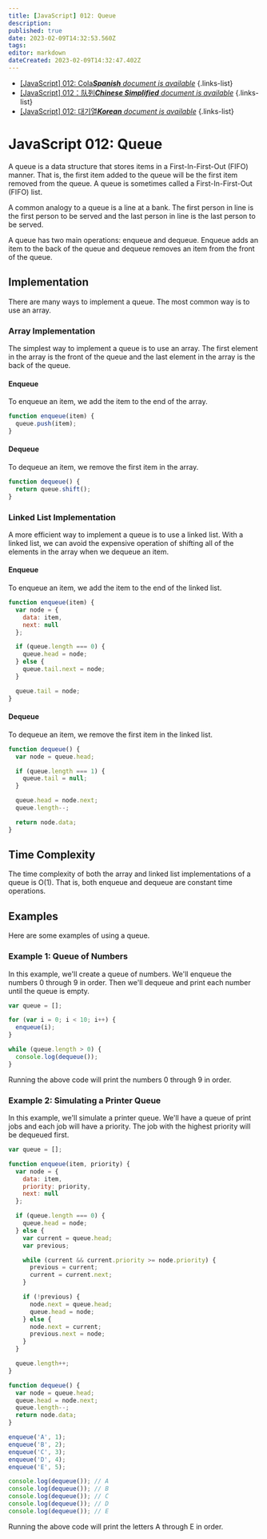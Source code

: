 ```yaml
---
title: [JavaScript] 012: Queue
description: 
published: true
date: 2023-02-09T14:32:53.560Z
tags: 
editor: markdown
dateCreated: 2023-02-09T14:32:47.402Z
---
```


- [[JavaScript] 012: Cola***Spanish** document is available*](/es/Knowledge-base/Algorithm/javascript-012-queue)
{.links-list}
- [[JavaScript] 012：队列***Chinese Simplified** document is available*](/zh/Knowledge-base/Algorithm/javascript-012-queue)
{.links-list}
- [[JavaScript] 012: 대기열***Korean** document is available*](/ko/Knowledge-base/Algorithm/javascript-012-queue)
{.links-list}


# JavaScript 012: Queue

A queue is a data structure that stores items in a First-In-First-Out (FIFO) manner. That is, the first item added to the queue will be the first item removed from the queue. A queue is sometimes called a First-In-First-Out (FIFO) list.

A common analogy to a queue is a line at a bank. The first person in line is the first person to be served and the last person in line is the last person to be served.

A queue has two main operations: enqueue and dequeue. Enqueue adds an item to the back of the queue and dequeue removes an item from the front of the queue.

## Implementation

There are many ways to implement a queue. The most common way is to use an array.

### Array Implementation

The simplest way to implement a queue is to use an array. The first element in the array is the front of the queue and the last element in the array is the back of the queue.

#### Enqueue

To enqueue an item, we add the item to the end of the array.

```javascript
function enqueue(item) {
  queue.push(item);
}
```

#### Dequeue

To dequeue an item, we remove the first item in the array.

```javascript
function dequeue() {
  return queue.shift();
}
```

### Linked List Implementation

A more efficient way to implement a queue is to use a linked list. With a linked list, we can avoid the expensive operation of shifting all of the elements in the array when we dequeue an item.

#### Enqueue

To enqueue an item, we add the item to the end of the linked list.

```javascript
function enqueue(item) {
  var node = {
    data: item,
    next: null
  };

  if (queue.length === 0) {
    queue.head = node;
  } else {
    queue.tail.next = node;
  }

  queue.tail = node;
}
```

#### Dequeue

To dequeue an item, we remove the first item in the linked list.

```javascript
function dequeue() {
  var node = queue.head;

  if (queue.length === 1) {
    queue.tail = null;
  }

  queue.head = node.next;
  queue.length--;

  return node.data;
}
```

## Time Complexity

The time complexity of both the array and linked list implementations of a queue is O(1). That is, both enqueue and dequeue are constant time operations.

## Examples

Here are some examples of using a queue.

### Example 1: Queue of Numbers

In this example, we'll create a queue of numbers. We'll enqueue the numbers 0 through 9 in order. Then we'll dequeue and print each number until the queue is empty.

```javascript
var queue = [];

for (var i = 0; i < 10; i++) {
  enqueue(i);
}

while (queue.length > 0) {
  console.log(dequeue());
}
```

Running the above code will print the numbers 0 through 9 in order.

### Example 2: Simulating a Printer Queue

In this example, we'll simulate a printer queue. We'll have a queue of print jobs and each job will have a priority. The job with the highest priority will be dequeued first.

```javascript
var queue = [];

function enqueue(item, priority) {
  var node = {
    data: item,
    priority: priority,
    next: null
  };

  if (queue.length === 0) {
    queue.head = node;
  } else {
    var current = queue.head;
    var previous;

    while (current && current.priority >= node.priority) {
      previous = current;
      current = current.next;
    }

    if (!previous) {
      node.next = queue.head;
      queue.head = node;
    } else {
      node.next = current;
      previous.next = node;
    }
  }

  queue.length++;
}

function dequeue() {
  var node = queue.head;
  queue.head = node.next;
  queue.length--;
  return node.data;
}

enqueue('A', 1);
enqueue('B', 2);
enqueue('C', 3);
enqueue('D', 4);
enqueue('E', 5);

console.log(dequeue()); // A
console.log(dequeue()); // B
console.log(dequeue()); // C
console.log(dequeue()); // D
console.log(dequeue()); // E
```

Running the above code will print the letters A through E in order.
